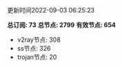 更新时间2022-09-03 06:25:23

**总订阅: 73**
**总节点: 2799**
**有效节点: 654**
- v2ray节点: 308
- ss节点: 326
- trojan节点: 20
